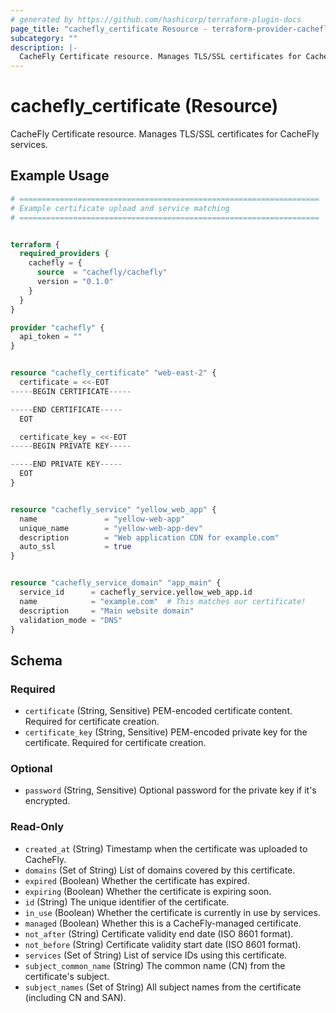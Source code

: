```yaml
---
# generated by https://github.com/hashicorp/terraform-plugin-docs
page_title: "cachefly_certificate Resource - terraform-provider-cachefly"
subcategory: ""
description: |-
  CacheFly Certificate resource. Manages TLS/SSL certificates for CacheFly services.
---
```


# cachefly_certificate (Resource)

CacheFly Certificate resource. Manages TLS/SSL certificates for CacheFly services.

## Example Usage

```terraform
# ===================================================================
# Example certificate upload and service matching
# ===================================================================


terraform {
  required_providers {
    cachefly = {
      source  = "cachefly/cachefly" 
      version = "0.1.0"
    }
  }
}

provider "cachefly" {
  api_token = ""
}


resource "cachefly_certificate" "web-east-2" {
  certificate = <<-EOT
-----BEGIN CERTIFICATE-----

-----END CERTIFICATE-----
  EOT

  certificate_key = <<-EOT
-----BEGIN PRIVATE KEY-----

-----END PRIVATE KEY-----
  EOT
}


resource "cachefly_service" "yellow_web_app" {
  name               = "yellow-web-app"
  unique_name        = "yellow-web-app-dev"
  description        = "Web application CDN for example.com"
  auto_ssl           = true  
}


resource "cachefly_service_domain" "app_main" {
  service_id      = cachefly_service.yellow_web_app.id
  name            = "example.com"  # This matches our certificate!
  description     = "Main website domain"
  validation_mode = "DNS"
}
```

<!-- schema generated by tfplugindocs -->
## Schema

### Required

- `certificate` (String, Sensitive) PEM-encoded certificate content. Required for certificate creation.
- `certificate_key` (String, Sensitive) PEM-encoded private key for the certificate. Required for certificate creation.

### Optional

- `password` (String, Sensitive) Optional password for the private key if it's encrypted.

### Read-Only

- `created_at` (String) Timestamp when the certificate was uploaded to CacheFly.
- `domains` (Set of String) List of domains covered by this certificate.
- `expired` (Boolean) Whether the certificate has expired.
- `expiring` (Boolean) Whether the certificate is expiring soon.
- `id` (String) The unique identifier of the certificate.
- `in_use` (Boolean) Whether the certificate is currently in use by services.
- `managed` (Boolean) Whether this is a CacheFly-managed certificate.
- `not_after` (String) Certificate validity end date (ISO 8601 format).
- `not_before` (String) Certificate validity start date (ISO 8601 format).
- `services` (Set of String) List of service IDs using this certificate.
- `subject_common_name` (String) The common name (CN) from the certificate's subject.
- `subject_names` (Set of String) All subject names from the certificate (including CN and SAN).
